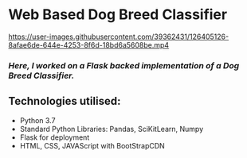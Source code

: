 # Web Based Dog Breed Classifier

https://user-images.githubusercontent.com/39362431/126405126-8afae6de-644e-4253-8f6d-18bd6a5608be.mp4


### *Here, I worked on a Flask backed implementation of a Dog Breed Classifier.*

## Technologies utilised:
- Python 3.7
- Standard Python Libraries: Pandas, SciKitLearn, Numpy
- Flask for deployment
- HTML, CSS, JAVAScript with BootStrapCDN

